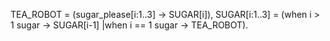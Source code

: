 TEA_ROBOT = (sugar_please[i:1..3] -> SUGAR[i]),
SUGAR[i:1..3] = (when i > 1 sugar -> SUGAR[i-1]
				|when i == 1 sugar -> TEA_ROBOT).
				
				

